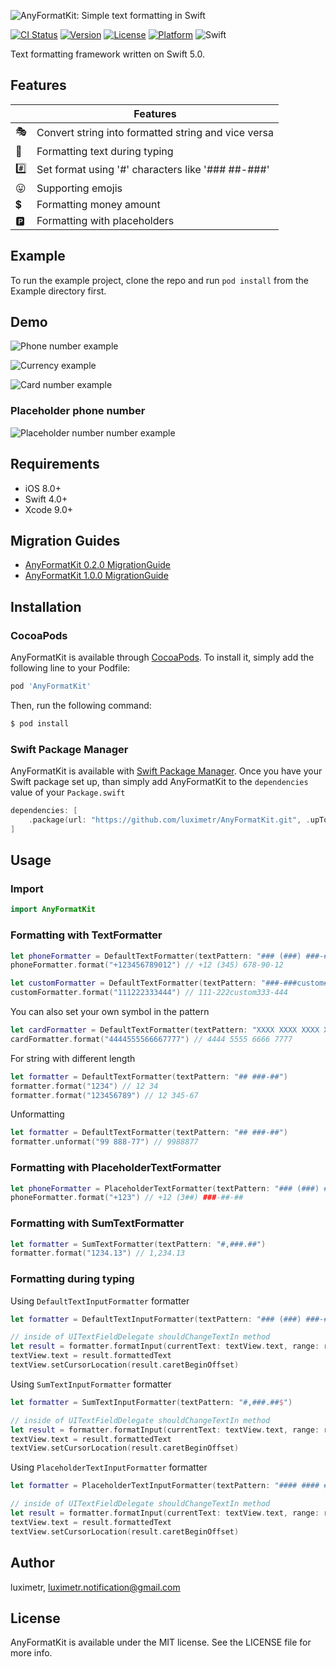![AnyFormatKit: Simple text formatting in Swift](https://github.com/luximetr/AnyFormatKit/blob/develop/Assets/anyformatkit.png)


[![CI Status](http://img.shields.io/travis/luximetr/AnyFormatKit.svg?style=flat)](https://travis-ci.org/luximetr/AnyFormatKit)
[![Version](https://img.shields.io/cocoapods/v/AnyFormatKit.svg?style=flat)](http://cocoapods.org/pods/AnyFormatKit)
[![License](https://img.shields.io/cocoapods/l/AnyFormatKit.svg?style=flat)](http://cocoapods.org/pods/AnyFormatKit)
[![Platform](https://img.shields.io/cocoapods/p/AnyFormatKit.svg?style=flat)](http://cocoapods.org/pods/AnyFormatKit)
![Swift](https://img.shields.io/badge/%20in-swift%205.0-brightgreen.svg)

Text formatting framework written on Swift 5.0.

## Features

| |Features |
|-------------------|------------------------------------------------------------|
:performing_arts:| Convert string into formatted string and vice versa
:bicyclist:| Formatting text during typing
:hash:| Set format using '#' characters like '### ##-###'
:stuck_out_tongue:| Supporting emojis
:heavy_dollar_sign:| Formatting money amount
:parking:| Formatting with placeholders


## Example

To run the example project, clone the repo and run `pod install` from the Example directory first.

## Demo

![Phone number example](https://github.com/luximetr/AnyFormatKit/blob/develop/Assets/example_phone_number.gif)

![Currency example](https://github.com/luximetr/AnyFormatKit/blob/develop/Assets/example_sum.gif)

![Card number example](https://github.com/luximetr/AnyFormatKit/blob/develop/Assets/example_phone_number.gif)

### Placeholder phone number

![Placeholder number number example](https://github.com/luximetr/AnyFormatKit/blob/develop/Assets/example_placeholder_phone_number.gif)

## Requirements

- iOS 8.0+
- Swift 4.0+
- Xcode 9.0+

## Migration Guides

- [AnyFormatKit 0.2.0 MigrationGuide](https://github.com/luximetr/AnyFormatKit/blob/master/Documentation/AnyFormatKit%200.2.0%20MigrationGuide.md)
- [AnyFormatKit 1.0.0 MigrationGuide](https://github.com/luximetr/AnyFormatKit/blob/master/Documentation/AnyFormatKit%201.0.0%20MigrationGuide.md)

## Installation

### CocoaPods

AnyFormatKit is available through [CocoaPods](http://cocoapods.org). To install
it, simply add the following line to your Podfile:

```ruby
pod 'AnyFormatKit'
```

Then, run the following command:

```bash
$ pod install
```

### Swift Package Manager
AnyFormatKit is available with [Swift Package Manager](https://swift.org/package-manager/). 
Once you have your Swift package set up, than simply add AnyFormatKit to the `dependencies` value of your `Package.swift`

```swift
dependencies: [
    .package(url: "https://github.com/luximetr/AnyFormatKit.git", .upToNextMajor(from: "2.1.0"))
]
```

## Usage

### Import

```swift
import AnyFormatKit
```

### Formatting with TextFormatter

```swift
let phoneFormatter = DefaultTextFormatter(textPattern: "### (###) ###-##-##")
phoneFormatter.format("+123456789012") // +12 (345) 678-90-12

let customFormatter = DefaultTextFormatter(textPattern: "###-###custom###-###")
customFormatter.format("111222333444") // 111-222custom333-444
```

You can also set your own symbol in the pattern

```swift
let cardFormatter = DefaultTextFormatter(textPattern: "XXXX XXXX XXXX XXXX", patternSymbol: "X")
cardFormatter.format("4444555566667777") // 4444 5555 6666 7777
```

For string with different length

```swift
let formatter = DefaultTextFormatter(textPattern: "## ###-##")
formatter.format("1234") // 12 34
formatter.format("123456789") // 12 345-67
```

Unformatting

```swift
let formatter = DefaultTextFormatter(textPattern: "## ###-##")
formatter.unformat("99 888-77") // 9988877
```
### Formatting with PlaceholderTextFormatter

```swift
let phoneFormatter = PlaceholderTextFormatter(textPattern: "### (###) ###-##-##")
phoneFormatter.format("+123") // +12 (3##) ###-##-##
```

### Formatting with SumTextFormatter

```swift
let formatter = SumTextFormatter(textPattern: "#,###.##")
formatter.format("1234.13") // 1,234.13
```

### Formatting during typing

Using `DefaultTextInputFormatter` formatter

```swift
let formatter = DefaultTextInputFormatter(textPattern: "### (###) ###-##-##")

// inside of UITextFieldDelegate shouldChangeTextIn method
let result = formatter.formatInput(currentText: textView.text, range: range, replacementString: text)
textView.text = result.formattedText
textView.setCursorLocation(result.caretBeginOffset)
```

Using `SumTextInputFormatter` formatter

```swift
let formatter = SumTextInputFormatter(textPattern: "#,###.##$")

// inside of UITextFieldDelegate shouldChangeTextIn method
let result = formatter.formatInput(currentText: textView.text, range: range, replacementString: text)
textView.text = result.formattedText
textView.setCursorLocation(result.caretBeginOffset)
```

Using `PlaceholderTextInputFormatter` formatter

```swift
let formatter = PlaceholderTextInputFormatter(textPattern: "#### #### #### ####")

// inside of UITextFieldDelegate shouldChangeTextIn method
let result = formatter.formatInput(currentText: textView.text, range: range, replacementString: text)
textView.text = result.formattedText
textView.setCursorLocation(result.caretBeginOffset)
```

## Author

luximetr, luximetr.notification@gmail.com

## License

AnyFormatKit is available under the MIT license. See the LICENSE file for more info.
